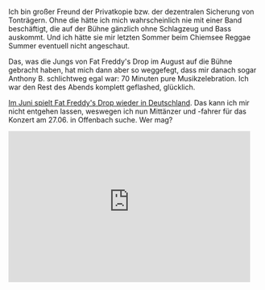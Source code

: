 <html><body><p>Ich bin großer Freund der Privatkopie bzw. der dezentralen Sicherung von Tonträgern. Ohne die hätte ich mich wahrscheinlich nie mit einer Band beschäftigt, die auf der Bühne gänzlich ohne Schlagzeug und Bass auskommt. Und ich hätte sie mir letzten Sommer beim Chiemsee Reggae Summer eventuell nicht angeschaut.

Das, was die Jungs von Fat Freddy's Drop im August auf die Bühne gebracht haben, hat mich dann aber so weggefegt, dass mir danach sogar Anthony B. schlichtweg egal war: 70 Minuten pure Musikzelebration. Ich war den Rest des Abends komplett geflashed, glücklich.

<a href="http://www.fkpscorpio.com/kuenstler.asp?nummer=187027">Im Juni spielt Fat Freddy's Drop wieder in Deutschland</a>. Das kann ich mir nicht entgehen lassen, weswegen ich nun Mittänzer und -fahrer für das Konzert am 27.06. in Offenbach suche. Wer mag?

<iframe title="YouTube video player" width="480" height="300" src="http://www.youtube-nocookie.com/embed/EDVogNbo3Cg?rel=0&amp;hd=1" frameborder="0" allowfullscreen></iframe></p></body></html>
